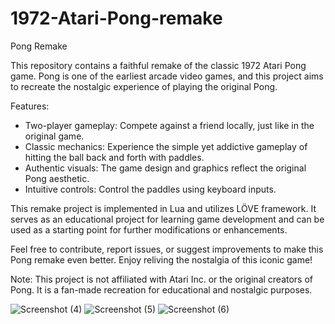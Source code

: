 # 1972-Atari-Pong-remake

Pong Remake

This repository contains a faithful remake of the classic 1972 Atari Pong game. Pong is one of the earliest arcade video games, and this project aims to recreate the nostalgic experience of playing the original Pong.

Features:
- Two-player gameplay: Compete against a friend locally, just like in the original game.
- Classic mechanics: Experience the simple yet addictive gameplay of hitting the ball back and forth with paddles.
- Authentic visuals: The game design and graphics reflect the original Pong aesthetic.
- Intuitive controls: Control the paddles using keyboard inputs.

This remake project is implemented in Lua and utilizes LÖVE framework. It serves as an educational project for learning game development and can be used as a starting point for further modifications or enhancements.

Feel free to contribute, report issues, or suggest improvements to make this Pong remake even better. Enjoy reliving the nostalgia of this iconic game!

Note: This project is not affiliated with Atari Inc. or the original creators of Pong. It is a fan-made recreation for educational and nostalgic purposes.

![Screenshot (4)](https://github.com/amaan-fps/1972-Atari-Pong-remake/assets/87180951/a06b573c-1493-40e6-888c-62e1b9402a5d)
![Screenshot (5)](https://github.com/amaan-fps/1972-Atari-Pong-remake/assets/87180951/5e62e681-872f-4cf7-a67a-834f04941ea7)
![Screenshot (6)](https://github.com/amaan-fps/1972-Atari-Pong-remake/assets/87180951/fc105eca-b6bb-4746-8364-66ffea6baa92)
